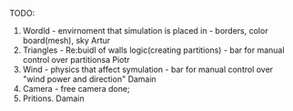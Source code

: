 TODO:
1. Wordld - envirnoment that simulation is placed in - borders, color board(mesh), sky              Artur     
2. Triangles - Re:buidl of walls logic(creating partitions) - bar for manual control over partitionsa                                                                                         Piotr
3. Wind - physics that affect symulation - bar for manual control over "wind power and direction"   Damain
4. Camera - free camera                                                                             done;
5. Pritions.                                                                                        Damain
